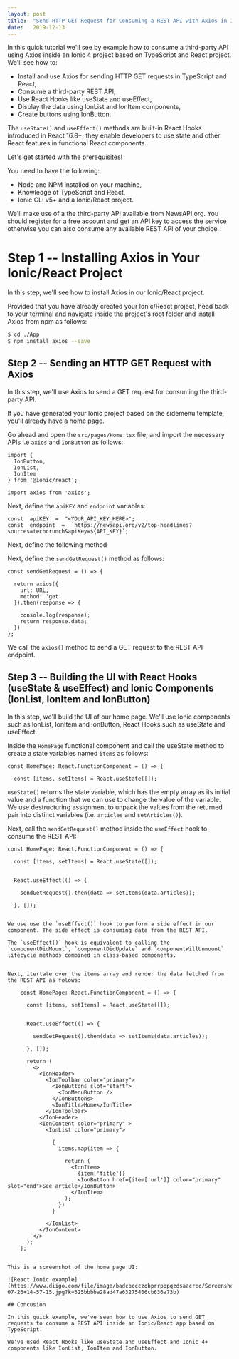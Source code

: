 ```yaml
---
layout: post
title:  "Send HTTP GET Request for Consuming a REST API with Axios in Ionic 4 App (Based on TypeScript & React Hooks)"
date:   2019-12-13
---
```




In this quick tutorial we'll see by example how to consume a third-party API using Axios inside an Ionic 4 project based on TypeScript and React project. We'll see how to:

- Install and use Axios for sending HTTP GET requests in TypeScript and React,
- Consume a third-party REST API,
- Use React Hooks like useState and useEffect,
- Display the data using IonList and IonItem components,
- Create buttons using IonButton.

The `useState()` and `useEffect()` methods are built-in React Hooks introduced in React 16.8+; they enable developers to use state and other React features in functional React components.

Let's get started with the prerequisites!

You need to have the following: 

- Node and NPM installed on your machine,
- Knowledge of TypeScript and React,
- Ionic CLI v5+ and a Ionic/React project.

We'll make use of a the third-party API available from NewsAPI.org. You should register for a free account and get an API key to access the service otherwise you can also consume any available REST API of your choice.

# Step 1 -- Installing Axios in Your Ionic/React Project

In this step, we'll see how to install Axios in our Ionic/React project.

Provided that you have already created your Ionic/React project, head back to your terminal and navigate inside the project's root folder and install Axios from npm as follows:

```bash
$ cd ./App
$ npm install axios --save
```

## Step 2 -- Sending an HTTP GET Request with Axios

In this step, we'll use Axios to send a GET request for consuming the third-party API.

If you have generated your Ionic project based on the sidemenu template, you'll already have a home page.

Go ahead and open the `src/pages/Home.tsx` file, and import the necessary APIs i.e `axios` and `IonButton` as follows:


    import {
      IonButton,
      IonList,
      IonItem
    } from '@ionic/react';
    
    import axios from 'axios';

Next, define the `apiKEY` and `endpoint` variables:


    const  apiKEY  =  "<YOUR_API_KEY_HERE>";
    const  endpoint  =  `https://newsapi.org/v2/top-headlines?sources=techcrunch&apiKey=${API_KEY}`;


Next, define the following method

Next, define the `sendGetRequest()` method as follows:


    const sendGetRequest = () => {
    
      return axios({
        url: URL,
        method: 'get'
      }).then(response => {
    
        console.log(response);
        return response.data;
      })
    };

We call the `axios()` method to send a GET request to the REST API endpoint.

## Step 3 -- Building the UI with React Hooks (useState & useEffect) and Ionic Components (IonList, IonItem and IonButton)

In this step, we'll build the UI of our home page. We'll use Ionic components such as IonList, IonItem and IonButton, React Hooks such as useState and useEffect.

Inside the `HomePage` functional component and call the useState method to create a state variables named `items` as follows:




    const HomePage: React.FunctionComponent = () => {
    
      const [items, setItems] = React.useState([]);
    

`useState()` returns the state variable, which has the empty array as its initial value and a function that we can use to change the value of the variable. We use destructuring assignment to unpack the values from the returned pair into distinct variables (i.e. `articles` and `setArticles()`).


Next, call the `sendGetRequest()` method inside the `useEffect` hook to consume the REST API:


    const HomePage: React.FunctionComponent = () => {
    
      const [items, setItems] = React.useState([]);
    
    
      React.useEffect(() => {
    
        sendGetRequest().then(data => setItems(data.articles));
    
      }, []);
```

We use use the `useEffect()` hook to perform a side effect in our component. The side effect is consuming data from the REST API. 

The `useEffect()` hook is equivalent to calling the `componentDidMount`, `componentDidUpdate` and `componentWillUnmount` lifecycle methods combined in class-based components.


Next, itertate over the items array and render the data fetched from the REST API as folows:

    const HomePage: React.FunctionComponent = () => {
    
      const [items, setItems] = React.useState([]);
    
    
      React.useEffect(() => {
    
        sendGetRequest().then(data => setItems(data.articles));
    
      }, []);
    
      return (
        <>
          <IonHeader>
            <IonToolbar color="primary">
              <IonButtons slot="start">
                <IonMenuButton />
              </IonButtons>
              <IonTitle>Home</IonTitle>
            </IonToolbar>
          </IonHeader>
          <IonContent color="primary" >
            <IonList color="primary">
    
              {
                items.map(item => {
    
                  return (
                    <IonItem>
                      {item['title']}
                      <IonButton href={item['url']} color="primary" slot="end">See article</IonButton>
                    </IonItem>
                  );
                })
              }
    
            </IonList>
          </IonContent>
        </>
      );
    };


This is a screenshot of the home page UI:

![React Ionic example](https://www.diigo.com/file/image/badcbccczobprrpopqzdsaacrcc/Screenshot+from+2019-07-26+14-57-15.jpg?k=325bbbba28ad47a63275406cb636a73b)

## Concusion

In this quick example, we've seen how to use Axios to send GET requests to consume a REST API inside an Ionic/React app based on TypeScript.

We've used React Hooks like useState and useEffect and Ionic 4+ components like IonList, IonItem and IonButton.


